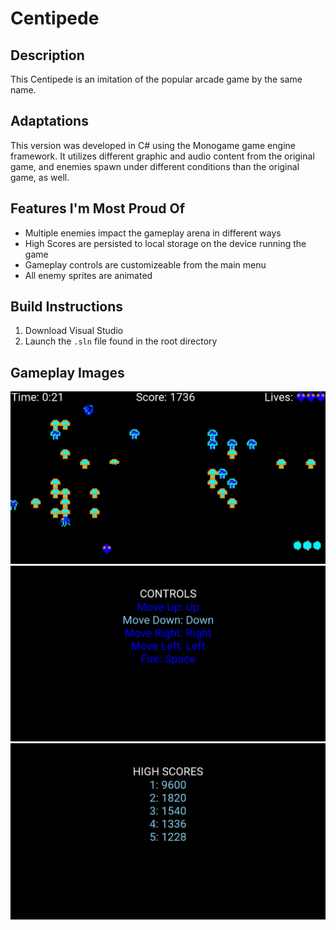 # Centipede

## Description
This Centipede is an imitation of the popular arcade game by the same name.

## Adaptations
This version was developed in C# using the Monogame game engine framework. It utilizes different graphic and audio content from the original game, and enemies spawn under different conditions than the original game, as well.

## Features I'm Most Proud Of
* Multiple enemies impact the gameplay arena in different ways
* High Scores are persisted to local storage on the device running the game
* Gameplay controls are customizeable from the main menu
* All enemy sprites are animated

## Build Instructions
1. Download Visual Studio
2. Launch the `.sln` file found in the root directory

## Gameplay Images
![Gameplay Screenshot](docs/gameplay.png)
![Controls Customization](docs/controls.png)
![High Scores](docs/highscores.png)
